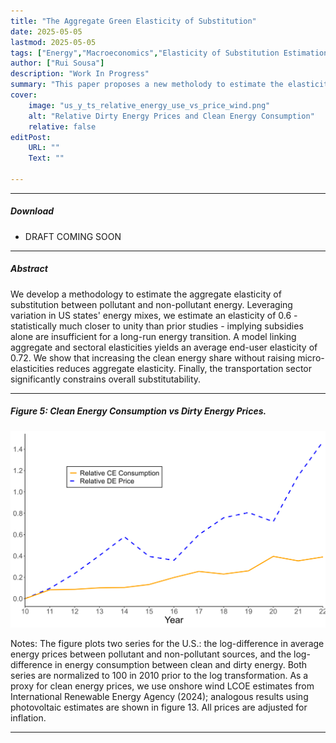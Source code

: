 ```yaml
---
title: "The Aggregate Green Elasticity of Substitution" 
date: 2025-05-05
lastmod: 2025-05-05
tags: ["Energy","Macroeconomics","Elasticity of Substitution Estimation"]
author: ["Rui Sousa"]
description: "Work In Progress" 
summary: "This paper proposes a new metholody to estimate the elasticity of substitution between pollutant and non-pollutant energy for the US. With a point estimate of 0.6, much closer to unity than previously thought, the energy transition will be slower and more painful. This suggests that subsidies are not a sufficient policy tool when used alone." 
cover:
    image: "us_y_ts_relative_energy_use_vs_price_wind.png"
    alt: "Relative Dirty Energy Prices and Clean Energy Consumption"
    relative: false
editPost:
    URL: ""
    Text: ""

---
```


---

##### Download

+ DRAFT COMING SOON

---

##### Abstract

We develop a methodology to estimate the aggregate elasticity of substitution between pollutant and non-pollutant energy. Leveraging variation in US states' energy mixes, we estimate an elasticity of 0.6 - statistically much closer to unity than prior studies - implying subsidies alone are insufficient for a long-run energy transition. A model linking aggregate and sectoral elasticities yields an average end-user elasticity of 0.72. We show that increasing the clean energy share without raising micro-elasticities reduces aggregate elasticity. Finally, the transportation sector significantly constrains overall substitutability.

---

##### Figure 5: Clean Energy Consumption vs Dirty Energy Prices.

![](us_y_ts_relative_energy_use_vs_price_wind.png)

Notes: The figure plots two series for the U.S.: the log-difference in average energy prices between pollutant and non-pollutant sources, and the log-difference in energy consumption between clean and dirty energy. Both series are normalized to 100 in 2010 prior to the log transformation. As a proxy for clean energy prices, we use onshore wind LCOE estimates from International Renewable Energy Agency (2024); analogous results using photovoltaic estimates are shown in figure 13. All prices are adjusted for inflation.

---

<!---
## [Citation](citation)
-->

